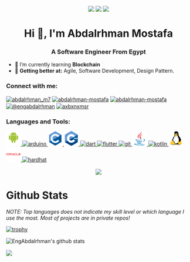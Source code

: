 
<!--
**EngAbdalrhman/EngAbdalrhman** is a ✨ _special_ ✨ repository because its `README.md` (this file) appears on your GitHub profile.

Here are some ideas to get you started:

- 🔭 I’m currently working on ...
- 🌱 I’m currently learning ...
- 👯 I’m looking to collaborate on ...
- 🤔 I’m looking for help with ...
- 💬 Ask me about ...
- 📫 How to reach me: ...
- 😄 Pronouns: ...
- ⚡ Fun fact: ...
-->


<p align="center">
    <a href="https://twitter.com/Abdalrhman_M7"><img src="https://img.shields.io/badge/twitter-%231FA1F1?style=flat&logo=twitter&logoColor=white"/></a>
    <a href="https://www.linkedin.com/in/abdalrhman-mostafa"><img src="https://img.shields.io/badge/linkedin-%230177B5?style=flat&logo=linkedin&logoColor=white"/></a>
    <a href="https://www.facebook.com/G.M.speedy.1/"><img src="https://img.shields.io/badge/-facebook-blue?style=plastic&logo=facebook&logoColor=white"/></a>
  </p>
  
<h1 align="center">Hi 👋, I'm Abdalrhman Mostafa</h1>
<h3 align="center">A Software Engineer From Egypt</h3>


- 🌱 I’m currently learning **Blockchain**
- 🌱 <b>Getting better at:</b> Agile, Software Development, Design Pattern.

<h3 align="left">Connect with me:</h3>
<p align="left">
<a href="https://twitter.com/abdalrhman_m7" target="blank"><img align="center" src="https://raw.githubusercontent.com/rahuldkjain/github-profile-readme-generator/master/src/images/icons/Social/twitter.svg" alt="abdalrhman_m7" height="30" width="40" /></a>
<a href="https://linkedin.com/in/abdalrhman-mostafa" target="blank"><img align="center" src="https://raw.githubusercontent.com/rahuldkjain/github-profile-readme-generator/master/src/images/icons/Social/linked-in-alt.svg" alt="abdalrhman-mostafa" height="30" width="40" /></a>
<a href="https://stackoverflow.com/users/abdalrhman-mostafa" target="blank"><img align="center" src="https://raw.githubusercontent.com/rahuldkjain/github-profile-readme-generator/master/src/images/icons/Social/stack-overflow.svg" alt="abdalrhman-mostafa" height="30" width="40" /></a>
<a href="https://medium.com/@engabdalrhman" target="blank"><img align="center" src="https://raw.githubusercontent.com/rahuldkjain/github-profile-readme-generator/master/src/images/icons/Social/medium.svg" alt="@engabdalrhman" height="30" width="40" /></a>
<a href="https://codeforces.com/profile/axbxnxmsr" target="blank"><img align="center" src="https://raw.githubusercontent.com/rahuldkjain/github-profile-readme-generator/master/src/images/icons/Social/codeforces.svg" alt="axbxnxmsr" height="30" width="40" /></a>
</p>

<h3 align="left">Languages and Tools:</h3>
<p align="left"> <a href="https://developer.android.com" target="_blank" rel="noreferrer"> <img src="https://raw.githubusercontent.com/devicons/devicon/master/icons/android/android-original-wordmark.svg" alt="android" width="40" height="40"/> </a> <a href="https://www.arduino.cc/" target="_blank" rel="noreferrer"> <img src="https://cdn.worldvectorlogo.com/logos/arduino-1.svg" alt="arduino" width="40" height="40"/> </a> <a href="https://www.cprogramming.com/" target="_blank" rel="noreferrer"> <img src="https://raw.githubusercontent.com/devicons/devicon/master/icons/c/c-original.svg" alt="c" width="40" height="40"/> </a> <a href="https://www.w3schools.com/cpp/" target="_blank" rel="noreferrer"> <img src="https://raw.githubusercontent.com/devicons/devicon/master/icons/cplusplus/cplusplus-original.svg" alt="cplusplus" width="40" height="40"/> </a> <a href="https://dart.dev" target="_blank" rel="noreferrer"> <img src="https://www.vectorlogo.zone/logos/dartlang/dartlang-icon.svg" alt="dart" width="40" height="40"/> </a> <a href="https://flutter.dev" target="_blank" rel="noreferrer"> <img src="https://www.vectorlogo.zone/logos/flutterio/flutterio-icon.svg" alt="flutter" width="40" height="40"/> </a> <a href="https://git-scm.com/" target="_blank" rel="noreferrer"> <img src="https://www.vectorlogo.zone/logos/git-scm/git-scm-icon.svg" alt="git" width="40" height="40"/> </a> <a href="https://www.java.com" target="_blank" rel="noreferrer"> <img src="https://raw.githubusercontent.com/devicons/devicon/master/icons/java/java-original.svg" alt="java" width="40" height="40"/> </a> <a href="https://kotlinlang.org" target="_blank" rel="noreferrer"> <img src="https://www.vectorlogo.zone/logos/kotlinlang/kotlinlang-icon.svg" alt="kotlin" width="40" height="40"/> </a> <a href="https://www.linux.org/" target="_blank" rel="noreferrer"> <img src="https://raw.githubusercontent.com/devicons/devicon/master/icons/linux/linux-original.svg" alt="linux" width="40" height="40"/> </a> <a href="https://www.oracle.com/" target="_blank" rel="noreferrer"> <img src="https://raw.githubusercontent.com/devicons/devicon/master/icons/oracle/oracle-original.svg" alt="oracle" width="40" height="40"/> </a>  <a href="https://hardhat.org/" target="_blank" rel="noreferrer"> <img src="https://hardhat.org/_next/static/media/hardhat-logo.5c5f687b.svg" alt="hardhat" width="40" height="40"/> </a> </p>




<p align='center'>
<img align='center' src="https://visitor-badge.glitch.me/badge?page_id=EngAbdalrhman.visitor-badge">
<p/>

# Github Stats

*NOTE: Top languages does not indicate my skill level or which language I use the most. Most of projects are in private repos!*

<!-- <a href="https://github.com/EngAbdalrhman">
  <img align="center" src="https://github-readme-stats.vercel.app/api?username=EngAbdalrhman&show_icons=true&theme=gruvbox&count_private=true" alt="Abdalrhman Mostafa github stats" />
</a>

<a href="https://github.com/EngAbdalrhman">
  <img align="center" src="https://github-readme-stats.vercel.app/api/top-langs/?username=EngAbdalrhman&layout=compact&theme=gruvbox" />
</a>

<p align='center'>
<img align='center' src="https://visitor-badge.glitch.me/badge?page_id=EngAbdalrhman.visitor-badge">
<p/> -->

[![trophy](https://github-profile-trophy.vercel.app/?username=EngAbdalrhman&theme=onedark)](https://github.com/ryo-ma/github-profile-trophy)

<img align="center" src="https://github-readme-stats.vercel.app/api?username=EngAbdalrhman&show_icons=true&include_all_commits=true&theme=tokyonight&hide_border=true" alt="EngAbdalrhman's github stats" /></a>

<img align="center" src="https://github-readme-stats.vercel.app/api/top-langs/?username=EngAbdalrhman&layout=compact&theme=tokyonight&hide_border=true" /></a>
